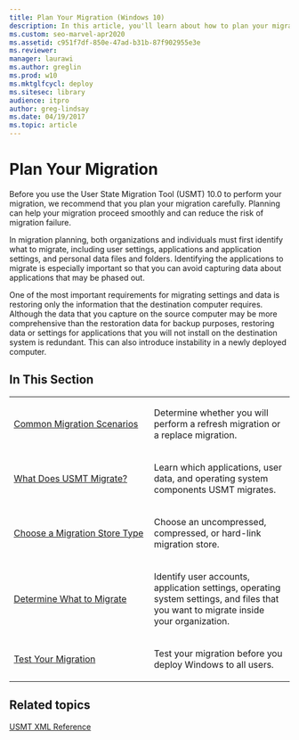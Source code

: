 ```yaml
---
title: Plan Your Migration (Windows 10)
description: In this article, you'll learn about how to plan your migration before using the User State Migration Tool (USMT) 10.0 to perform migration.
ms.custom: seo-marvel-apr2020
ms.assetid: c951f7df-850e-47ad-b31b-87f902955e3e
ms.reviewer: 
manager: laurawi
ms.author: greglin
ms.prod: w10
ms.mktglfcycl: deploy
ms.sitesec: library
audience: itpro
author: greg-lindsay
ms.date: 04/19/2017
ms.topic: article
---
```


# Plan Your Migration


Before you use the User State Migration Tool (USMT) 10.0 to perform your migration, we recommend that you plan your migration carefully. Planning can help your migration proceed smoothly and can reduce the risk of migration failure.

In migration planning, both organizations and individuals must first identify what to migrate, including user settings, applications and application settings, and personal data files and folders. Identifying the applications to migrate is especially important so that you can avoid capturing data about applications that may be phased out.

One of the most important requirements for migrating settings and data is restoring only the information that the destination computer requires. Although the data that you capture on the source computer may be more comprehensive than the restoration data for backup purposes, restoring data or settings for applications that you will not install on the destination system is redundant. This can also introduce instability in a newly deployed computer.

## In This Section


<table>
<colgroup>
<col width="50%" />
<col width="50%" />
</colgroup>
<tbody>
<tr class="odd">
<td align="left"><p><a href="usmt-common-migration-scenarios.md" data-raw-source="[Common Migration Scenarios](usmt-common-migration-scenarios.md)">Common Migration Scenarios</a></p></td>
<td align="left"><p>Determine whether you will perform a refresh migration or a replace migration.</p></td>
</tr>
<tr class="even">
<td align="left"><p><a href="usmt-what-does-usmt-migrate.md" data-raw-source="[What Does USMT Migrate?](usmt-what-does-usmt-migrate.md)">What Does USMT Migrate?</a></p></td>
<td align="left"><p>Learn which applications, user data, and operating system components USMT migrates.</p></td>
</tr>
<tr class="odd">
<td align="left"><p><a href="usmt-choose-migration-store-type.md" data-raw-source="[Choose a Migration Store Type](usmt-choose-migration-store-type.md)">Choose a Migration Store Type</a></p></td>
<td align="left"><p>Choose an uncompressed, compressed, or hard-link migration store.</p></td>
</tr>
<tr class="even">
<td align="left"><p><a href="usmt-determine-what-to-migrate.md" data-raw-source="[Determine What to Migrate](usmt-determine-what-to-migrate.md)">Determine What to Migrate</a></p></td>
<td align="left"><p>Identify user accounts, application settings, operating system settings, and files that you want to migrate inside your organization.</p></td>
</tr>
<tr class="odd">
<td align="left"><p><a href="usmt-test-your-migration.md" data-raw-source="[Test Your Migration](usmt-test-your-migration.md)">Test Your Migration</a></p></td>
<td align="left"><p>Test your migration before you deploy Windows to all users.</p></td>
</tr>
</tbody>
</table>

 

## Related topics


[USMT XML Reference](usmt-xml-reference.md)

 

 






